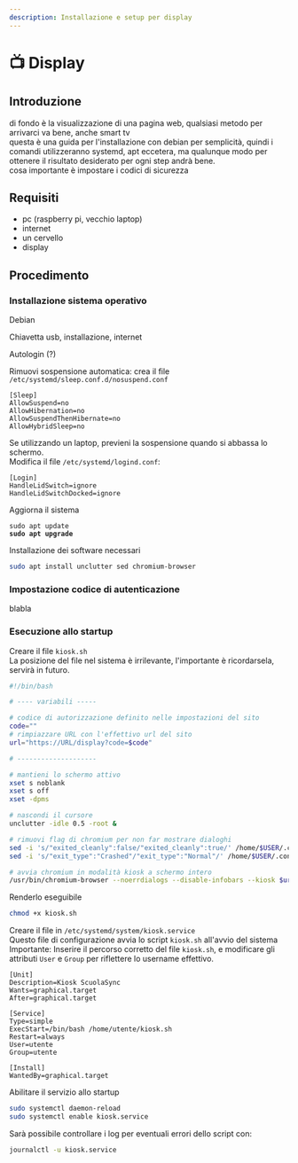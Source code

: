 ```yaml
---
description: Installazione e setup per display
---
```


# 📺 Display

## Introduzione

di fondo è la visualizzazione di una pagina web, qualsiasi metodo per arrivarci va bene, anche smart tv\
questa è una guida per l'installazione con debian per semplicità, quindi i comandi utilizzeranno systemd, apt eccetera, ma qualunque modo per ottenere il risultato desiderato per ogni step andrà bene.\
cosa importante è impostare i codici di sicurezza

## Requisiti

* pc (raspberry pi, vecchio laptop)
* internet
* un cervello
* display

## Procedimento



### Installazione sistema operativo

Debian

Chiavetta usb, installazione, internet

Autologin (?)

Rimuovi sospensione automatica: crea il file `/etc/systemd/sleep.conf.d/nosuspend.conf`

```
[Sleep]
AllowSuspend=no
AllowHibernation=no
AllowSuspendThenHibernate=no
AllowHybridSleep=no
```



Se utilizzando un laptop, previeni la sospensione quando si abbassa lo schermo.\
Modifica il file `/etc/systemd/logind.conf`:

```
[Login]
HandleLidSwitch=ignore
HandleLidSwitchDocked=ignore
```



Aggiorna il sistema

<pre class="language-sh"><code class="lang-sh">sudo apt update
<strong>sudo apt upgrade
</strong></code></pre>



Installazione dei software necessari

```bash
sudo apt install unclutter sed chromium-browser
```



### Impostazione codice di autenticazione

blabla



### Esecuzione allo startup

Creare il file `kiosk.sh`\
La posizione del file nel sistema è irrilevante, l'importante è ricordarsela, servirà in futuro.

```bash
#!/bin/bash

# ---- variabili -----

# codice di autorizzazione definito nelle impostazioni del sito
code=""
# rimpiazzare URL con l'effettivo url del sito
url="https://URL/display?code=$code"

# --------------------

# mantieni lo schermo attivo
xset s noblank
xset s off
xset -dpms

# nascondi il cursore
unclutter -idle 0.5 -root &

# rimuovi flag di chromium per non far mostrare dialoghi
sed -i 's/"exited_cleanly":false/"exited_cleanly":true/' /home/$USER/.config/chromium/Default/Preferences
sed -i 's/"exit_type":"Crashed"/"exit_type":"Normal"/' /home/$USER/.config/chromium/Default/Preferences

# avvia chromium in modalità kiosk a schermo intero
/usr/bin/chromium-browser --noerrdialogs --disable-infobars --kiosk $url &
```



Renderlo eseguibile

```bash
chmod +x kiosk.sh
```



Creare il file in `/etc/systemd/system/kiosk.service`\
Questo file di configurazione avvia lo script `kiosk.sh` all'avvio del sistema\
Importante: Inserire il percorso corretto del file `kiosk.sh`, e modificare gli attributi `User` e `Group` per riflettere lo username effettivo.

```systemd
[Unit]
Description=Kiosk ScuolaSync
Wants=graphical.target
After=graphical.target

[Service]
Type=simple
ExecStart=/bin/bash /home/utente/kiosk.sh
Restart=always
User=utente
Group=utente

[Install]
WantedBy=graphical.target
```



Abilitare il servizio allo startup

```sh
sudo systemctl daemon-reload
sudo systemctl enable kiosk.service
```



Sarà possibile controllare i log per eventuali errori dello script con:

```sh
journalctl -u kiosk.service
```





